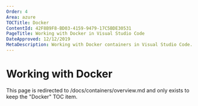 ```yaml
---
Order: 4
Area: azure
TOCTitle: Docker
ContentId: 42F8B9F8-BD03-4159-9479-17C5BDE30531
PageTitle: Working with Docker in Visual Studio Code
DateApproved: 12/12/2019
MetaDescription: Working with Docker containers in Visual Studio Code.
---
```

# Working with Docker

This page is redirected to /docs/containers/overview.md and only exists to keep the "Docker" TOC item.